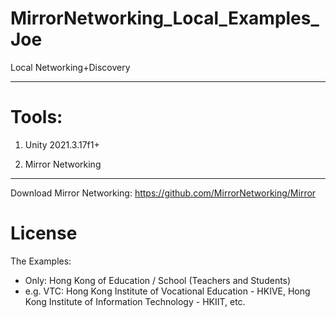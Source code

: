 # MirrorNetworking_Local_Examples_Joe
Local Networking+Discovery

----------
# Tools:
 1. Unity 2021.3.17f1+
 
 2. Mirror Networking
 
----------
Download Mirror Networking:
https://github.com/MirrorNetworking/Mirror

# License
The Examples:
- Only: Hong Kong of Education / School (Teachers and Students)
- e.g. VTC: Hong Kong Institute of Vocational Education - HKIVE, Hong Kong Institute of Information Technology - HKIIT, etc.
